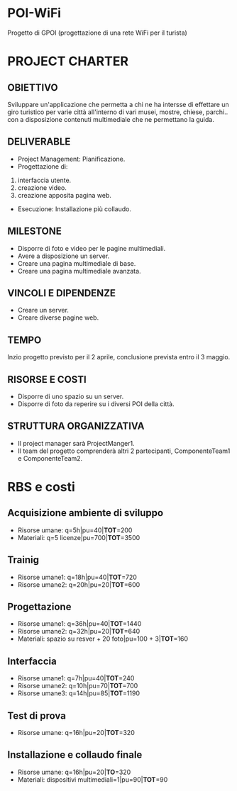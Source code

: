 # POI-WiFi
Progetto di GPOI (progettazione di una rete WiFi per il turista)
# **PROJECT CHARTER**
## OBIETTIVO
Sviluppare  un'applicazione che permetta a chi ne ha intersse di effettare un giro turistico per varie città all'interno di vari musei, mostre, chiese, parchi.. con a disposizione contenuti multimediale che ne permettano la guida.
## DELIVERABLE
- Project Management: Pianificazione.
- Progettazione di:  
1. interfaccia utente. 
2. creazione video.
3. creazione apposita pagina web.
- Esecuzione: Installazione più collaudo.
## MILESTONE
- Disporre di foto e video per le pagine multimediali.
- Avere a disposizione un server.
- Creare una pagina multimediale di base.
- Creare una pagina multimediale avanzata.
## VINCOLI E DIPENDENZE
- Creare un server.
- Creare diverse pagine web.
## TEMPO
Inzio progetto previsto per il 2 aprile, conclusione prevista entro il 3 maggio.
## RISORSE E COSTI
- Disporre di uno spazio su un server.
- Disporre di foto da reperire su i diversi POI della città.
## STRUTTURA ORGANIZZATIVA
- Il project manager sarà ProjectManger1.
- Il team del progetto comprenderà altri 2 partecipanti, ComponenteTeam1 e ComponenteTeam2.


# **RBS e costi**
## Acquisizione ambiente di sviluppo
- Risorse umane: q=5h|pu=40|**TOT**=200 
- Materiali: q=5 licenze|pu=700|**TOT**=3500
## Trainig
- Risorse umane1: q=18h|pu=40|**TOT**=720
- Risorse umane2: q=20h|pu=20|**TOT**=600
## Progettazione
- Risorse umane1: q=36h|pu=40|**TOT**=1440
- Risorse umane2: q=32h|pu=20|**TOT**=640
- Materiali: spazio su resver + 20 foto|pu=100 + 3|**TOT**=160
## Interfaccia
- Risorse umane1: q=7h|pu=40|**TOT**=240
- Risorse umane2: q=10h|pu=70|**TOT**=700
- Risorse umane3: q=14h|pu=85|**TOT**=1190
## Test di prova
- Risorse umane: q=16h|pu=20|**TOT**=320
## Installazione e collaudo finale
- Risorse umane: q=16h|pu=20|**TO**=320
- Materiali: dispositivi multimediali=1|pu=90|**TOT**=90
